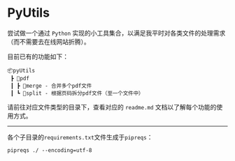 # PyUtils

尝试做一个通过 `Python` 实现的小工具集合，以满足我平时对各类文件的处理需求（而不需要去在线网站折腾）。

目前已有的功能如下：

```
📦pyUtils
 ┣ 📂pdf
 ┃ ┣ 📜merge - 合并多个pdf文件
 ┃ ┗ 📜split - 根据页码拆分pdf文件（至一个文件中）
```

请前往对应文件类型的目录下，查看对应的 `readme.md` 文档以了解每个功能的使用方式。

---

各个子目录的`requirements.txt`文件生成于`pipreqs`：

```shell
pipreqs ./ --encoding=utf-8
```
